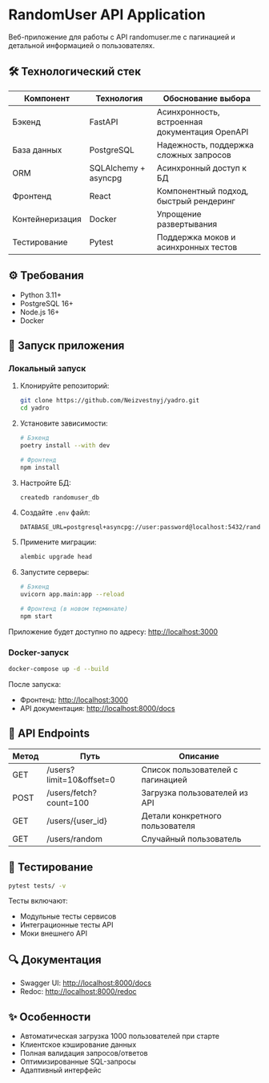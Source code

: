 # RandomUser API Application

Веб-приложение для работы с API randomuser.me с пагинацией и детальной информацией о пользователях.

## 🛠 Технологический стек

| Компонент       | Технология           | Обоснование выбора                             |
|-----------------|----------------------|------------------------------------------------|
| Бэкенд          | FastAPI              | Асинхронность, встроенная документация OpenAPI |
| База данных     | PostgreSQL           | Надежность, поддержка сложных запросов         |
| ORM             | SQLAlchemy + asyncpg | Асинхронный доступ к БД                        |
| Фронтенд        | React                | Компонентный подход, быстрый рендеринг         |
| Контейнеризация | Docker               | Упрощение развертывания                        |
| Тестирование    | Pytest               | Поддержка моков и асинхронных тестов           |

## ⚙️ Требования

- Python 3.11+
- PostgreSQL 16+
- Node.js 16+
- Docker

## 🚀 Запуск приложения

### Локальный запуск

1. Клонируйте репозиторий:
   ```bash
   git clone https://github.com/Neizvestnyj/yadro.git
   cd yadro
   ```

2. Установите зависимости:
   ```bash
   # Бэкенд
   poetry install --with dev
   
   # Фронтенд
   npm install
   ```

3. Настройте БД:
   ```bash
   createdb randomuser_db
   ```

4. Создайте `.env` файл:
   ```env
   DATABASE_URL=postgresql+asyncpg://user:password@localhost:5432/randomuser_db
   ```

5. Примените миграции:
   ```bash
   alembic upgrade head
   ```

6. Запустите серверы:
   ```bash
   # Бэкенд
   uvicorn app.main:app --reload
   
   # Фронтенд (в новом терминале)
   npm start
   ```

Приложение будет доступно по адресу: [http://localhost:3000](http://localhost:3000)

### Docker-запуск

```bash
docker-compose up -d --build
```

После запуска:

- Фронтенд: [http://localhost:3000](http://localhost:3000)
- API документация: [http://localhost:8000/docs](http://localhost:8000/docs)

## 📡 API Endpoints

| Метод | Путь                     | Описание                          |
|-------|--------------------------|-----------------------------------|
| GET   | /users?limit=10&offset=0 | Список пользователей с пагинацией |
| POST  | /users/fetch?count=100   | Загрузка пользователей из API     |
| GET   | /users/{user_id}         | Детали конкретного пользователя   |
| GET   | /users/random            | Случайный пользователь            |

## 🧪 Тестирование

```bash
pytest tests/ -v
```

Тесты включают:

- Модульные тесты сервисов
- Интеграционные тесты API
- Моки внешнего API

## 🔍 Документация

- Swagger UI: [http://localhost:8000/docs](http://localhost:8000/docs)
- Redoc: [http://localhost:8000/redoc](http://localhost:8000/redoc)

## ✨ Особенности

- Автоматическая загрузка 1000 пользователей при старте
- Клиентское кэширование данных
- Полная валидация запросов/ответов
- Оптимизированные SQL-запросы
- Адаптивный интерфейс
